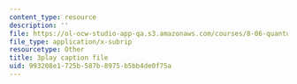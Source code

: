 ```yaml
---
content_type: resource
description: ''
file: https://ol-ocw-studio-app-qa.s3.amazonaws.com/courses/8-06-quantum-physics-iii-spring-2018/993208e1725b587b8975b5bb4de0f75a_oyU5uvPqzkE.vtt
file_type: application/x-subrip
resourcetype: Other
title: 3play caption file
uid: 993208e1-725b-587b-8975-b5bb4de0f75a
---
```

